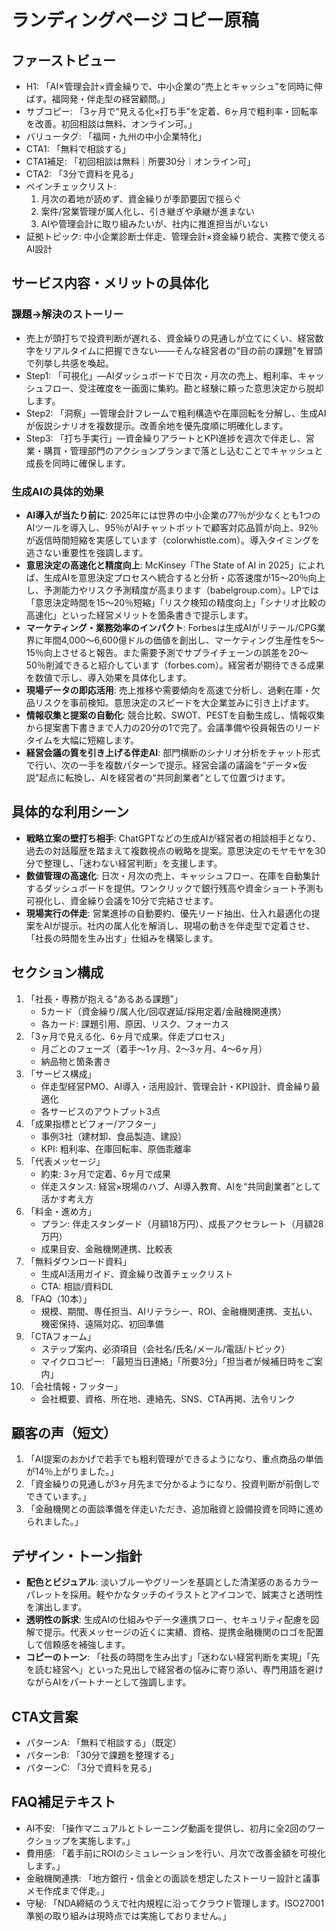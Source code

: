 # ランディングページ コピー原稿

## ファーストビュー
- H1: 「AI×管理会計×資金繰りで、中小企業の“売上とキャッシュ”を同時に伸ばす。福岡発・伴走型の経営顧問。」
- サブコピー: 「3ヶ月で“見える化×打ち手”を定着、6ヶ月で粗利率・回転率を改善。初回相談は無料、オンライン可。」
- バリュータグ: 「福岡・九州の中小企業特化」
- CTA1: 「無料で相談する」
- CTA1補足: 「初回相談は無料｜所要30分｜オンライン可」
- CTA2: 「3分で資料を見る」
- ペインチェックリスト:
  1. 月次の着地が読めず、資金繰りが季節要因で揺らぐ
  2. 案件/営業管理が属人化し、引き継ぎや承継が進まない
  3. AIや管理会計に取り組みたいが、社内に推進担当がいない
- 証拠トピック: 中小企業診断士伴走、管理会計×資金繰り統合、実務で使えるAI設計

## サービス内容・メリットの具体化
### 課題→解決のストーリー
- 売上が頭打ちで投資判断が遅れる、資金繰りの見通しが立てにくい、経営数字をリアルタイムに把握できない――そんな経営者の“目の前の課題”を冒頭で列挙し共感を喚起。
- Step1: 「可視化」―AIダッシュボードで日次・月次の売上、粗利率、キャッシュフロー、受注確度を一画面に集約。勘と経験に頼った意思決定から脱却します。
- Step2: 「洞察」―管理会計フレームで粗利構造や在庫回転を分解し、生成AIが仮説シナリオを複数提示。改善余地を優先度順に明確化します。
- Step3: 「打ち手実行」―資金繰りアラートとKPI進捗を週次で伴走し、営業・購買・管理部門のアクションプランまで落とし込むことでキャッシュと成長を同時に確保します。

### 生成AIの具体的効果
- **AI導入が当たり前に**: 2025年には世界の中小企業の77％が少なくとも1つのAIツールを導入し、95％がAIチャットボットで顧客対応品質が向上、92％が返信時間短縮を実感しています（colorwhistle.com）。導入タイミングを逃さない重要性を強調します。
- **意思決定の高速化と精度向上**: McKinsey「The State of AI in 2025」によれば、生成AIを意思決定プロセスへ統合すると分析・応答速度が15〜20％向上し、予測能力やリスク予測精度が高まります（babelgroup.com）。LPでは「意思決定時間を15〜20％短縮」「リスク検知の精度向上」「シナリオ比較の高速化」といった経営メリットを箇条書きで提示します。
- **マーケティング・業務効率のインパクト**: Forbesは生成AIがリテール/CPG業界に年間4,000〜6,600億ドルの価値を創出し、マーケティング生産性を5〜15％向上させると報告。また需要予測でサプライチェーンの誤差を20〜50％削減できると紹介しています（forbes.com）。経営者が期待できる成果を数値で示し、導入効果を具体化します。
- **現場データの即応活用**: 売上推移や需要傾向を高速で分析し、過剰在庫・欠品リスクを事前検知。意思決定のスピードを大企業並みに引き上げます。
- **情報収集と提案の自動化**: 競合比較、SWOT、PESTを自動生成し、情報収集から提案書下書きまで人力の20分の1で完了。会議準備や役員報告のリードタイムを大幅に短縮します。
- **経営会議の質を引き上げる伴走AI**: 部門横断のシナリオ分析をチャット形式で行い、次の一手を複数パターンで提示。経営会議の議論を“データ×仮説”起点に転換し、AIを経営者の“共同創業者”として位置づけます。

## 具体的な利用シーン
- **戦略立案の壁打ち相手**: ChatGPTなどの生成AIが経営者の相談相手となり、過去の対話履歴を踏まえて複数視点の戦略を提案。意思決定のモヤモヤを30分で整理し、「迷わない経営判断」を支援します。
- **数値管理の高速化**: 日次・月次の売上、キャッシュフロー、在庫を自動集計するダッシュボードを提供。ワンクリックで銀行残高や資金ショート予測も可視化し、資金繰り会議を10分で完結させます。
- **現場実行の伴走**: 営業進捗の自動要約、優先リード抽出、仕入れ最適化の提案をAIが提示。社内の属人化を解消し、現場の動きを伴走型で定着させ、「社長の時間を生み出す」仕組みを構築します。

## セクション構成
1. 「社長・専務が抱える“あるある課題”」
   - 5カード（資金繰り/属人化/回収遅延/採用定着/金融機関連携）
   - 各カード: 課題引用、原因、リスク、フォーカス
2. 「3ヶ月で見える化、6ヶ月で成果。伴走プロセス」
   - 月ごとのフェーズ（着手〜1ヶ月、2〜3ヶ月、4〜6ヶ月）
   - 納品物と箇条書き
3. 「サービス構成」
   - 伴走型経営PMO、AI導入・活用設計、管理会計・KPI設計、資金繰り最適化
   - 各サービスのアウトプット3点
4. 「成果指標とビフォー/アフター」
   - 事例3社（建材卸、食品製造、建設）
   - KPI: 粗利率、在庫回転率、原価乖離率
5. 「代表メッセージ」
   - 約束: 3ヶ月で定着、6ヶ月で成果
   - 伴走スタンス: 経営×現場のハブ、AI導入教育、AIを“共同創業者”として活かす考え方
6. 「料金・進め方」
   - プラン: 伴走スタンダード（月額18万円）、成長アクセラレート（月額28万円）
   - 成果目安、金融機関連携、比較表
7. 「無料ダウンロード資料」
   - 生成AI活用ガイド、資金繰り改善チェックリスト
   - CTA: 相談/資料DL
8. 「FAQ（10本）」
   - 規模、期間、専任担当、AIリテラシー、ROI、金融機関連携、支払い、機密保持、遠隔対応、初回準備
9. 「CTAフォーム」
   - ステップ案内、必須項目（会社名/氏名/メール/電話/トピック）
   - マイクロコピー: 「最短当日連絡」「所要3分」「担当者が候補日時をご案内」
10. 「会社情報・フッター」
    - 会社概要、資格、所在地、連絡先、SNS、CTA再掲、法令リンク

## 顧客の声（短文）
1. 「AI提案のおかげで若手でも粗利管理ができるようになり、重点商品の単価が14％上がりました。」
2. 「資金繰りの見通しが3ヶ月先まで分かるようになり、投資判断が前倒しでできています。」
3. 「金融機関との面談準備を伴走いただき、追加融資と設備投資を同時に進められました。」

## デザイン・トーン指針
- **配色とビジュアル**: 淡いブルーやグリーンを基調とした清潔感のあるカラーパレットを採用。軽やかなタッチのイラストとアイコンで、誠実さと透明性を演出します。
- **透明性の訴求**: 生成AIの仕組みやデータ連携フロー、セキュリティ配慮を図解で提示。代表メッセージの近くに実績、資格、提携金融機関のロゴを配置して信頼感を補強します。
- **コピーのトーン**: 「社長の時間を生み出す」「迷わない経営判断を実現」「先を読む経営へ」といった見出しで経営者の悩みに寄り添い、専門用語を避けながらAIをパートナーとして強調します。

## CTA文言案
- パターンA: 「無料で相談する」（既定）
- パターンB: 「30分で課題を整理する」
- パターンC: 「3分で資料を見る」

## FAQ補足テキスト
- AI不安: 「操作マニュアルとトレーニング動画を提供し、初月に全2回のワークショップを実施します。」
- 費用感: 「着手前にROIのシミュレーションを行い、月次で改善金額を可視化します。」
- 金融機関連携: 「地方銀行・信金との面談を想定したストーリー設計と議事メモ作成まで伴走。」
- 守秘: 「NDA締結のうえで社内規程に沿ってクラウド管理します。ISO27001準拠の取り組みは現時点では実施しておりません。」

